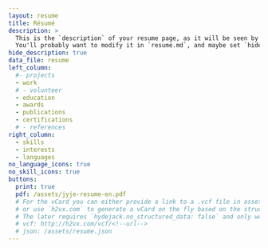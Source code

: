 ```yaml
---
layout: resume
title: Résumé
description: >
  This is the `description` of your resume page, as it will be seen by search engines.
  You'll probably want to modify it in `resume.md`, and maybe set `hide_description` to `true` in the front matter.
hide_description: true
data_file: resume
left_column:
  #- projects
  - work
  # - volunteer
  - education
  - awards
  - publications
  - certifications
  # - references
right_column:
  - skills
  - interests
  - languages
no_language_icons: true
no_skill_icons: true
buttons:
  print: true
  pdf: /assets/jyje-resume-en.pdf
  # For the vCard you can either provide a link to a .vcf file in assets (see `pdf` above),
  # or use `h2vx.com` to generate a vCard on the fly based on the structured data of the resume page.
  # The later requires `hydejack.no_structured_data: false` and only works once the site is deployed to a public URL.
  # vcf: http://h2vx.com/vcf/<!--url-->
  # json: /assets/resume.json
---
```

